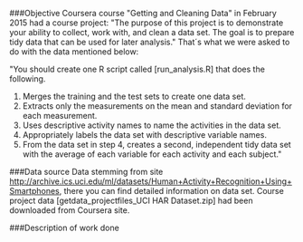 ###Objective
Coursera course "Getting and Cleaning Data" in February 2015 had a course project: 
"The purpose of this project is to demonstrate your ability to collect, work with, and clean a data set. 
The goal is to prepare tidy data that can be used for later analysis."
That´s what we were asked to do with the data mentioned below:

"You should create one R script called [run_analysis.R] that does the following. 
1. Merges the training and the test sets to create one data set.
2. Extracts only the measurements on the mean and standard deviation for each measurement. 
3. Uses descriptive activity names to name the activities in the data set.
4. Appropriately labels the data set with descriptive variable names. 
5. From the data set in step 4, creates a second, independent tidy data set with the average of each variable for each activity and each subject."

###Data source
Data stemming from site http://archive.ics.uci.edu/ml/datasets/Human+Activity+Recognition+Using+Smartphones, 
there you can find detailed information on data set.
Course project data [getdata_projectfiles_UCI HAR Dataset.zip] had been downloaded from Coursera site.


###Description of work done

